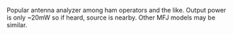 Popular antenna analyzer among ham operators and the like. Output power is only ~20mW so if heard, source is nearby. Other MFJ models may be similar.